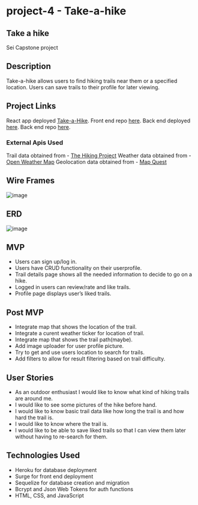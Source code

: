 # project-4 - Take-a-hike
## Take a hike
Sei Capstone project

## Description
Take-a-hike allows users to find hiking trails near them or a specified location. Users can save trails to their profile for later viewing. 

## Project Links
React app deployed [Take-a-Hike](https://take-a-hike.surge.sh/).
Front end repo [here](https://github.com/Davewill94/hiking).
Back end deployed [here](https://peaceful-wildwood-15287.herokuapp.com).
Back end repo [here](https://github.com/Davewill94/take-a-hike).

### External Apis Used
Trail data obtained from - [The Hiking Project](https://www.hikingproject.com/)
Weather data obtained from - [Open Weather Map](https://openweathermap.org/api)
Geolocation data obtained from - [Map Quest](www.mapquestapi.com)


## Wire Frames
![image](https://i.imgur.com/2WYspTg.png)


## ERD
![image](https://i.imgur.com/ez8MX9d.png)


## MVP
-	Users can sign up/log in. 
-	Users have CRUD functionality on their userprofile.
-	Trail details page shows all the needed information to decide to go on a hike.
-	Logged in users can review/rate and like trails.
-	Profile page displays user’s liked trails.

## Post MVP
- Integrate map that shows the location of the trail.
- Integrate a curent weather ticker for location of trail.
- Integrate map that shows the trail path(maybe).
- Add image uploader for user profile picture.
- Try to get and use users location to search for trails.
- Add filters to allow for result filtering based on trail difficulty.

## User Stories
- As an outdoor enthusiast I would like to know what kind of hiking trails are around me.
- I would like to see some pictures of the hike before hand.
- I would like to know basic trail data like how long the trail is and how hard the trail is.
- I would like to know where the trail is.
- I would like to be able to save liked trails so that I can view them later without having to re-search for them.

## Technologies Used
 - Heroku for database deployment
 - Surge for front end deployment
 - Sequelize for database creation and migration
 - Bcrypt and Json Web Tokens for auth functions
 - HTML, CSS, and JavaScript